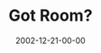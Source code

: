 ---
layout: message
category: message
series: "Got Christmas?"
title: "Got Room?"
date: 2002-12-21-00-00
message_id: 250
audio: "http://s3.amazonaws.com/crossroadsaudiomessages/Got%20Room%20Dec21.mp3"
audio-duration: "36:57"
explicit: "N"
---